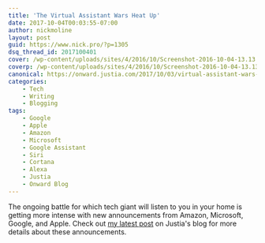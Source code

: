 ```yaml
---
title: 'The Virtual Assistant Wars Heat Up'
date: 2017-10-04T00:03:55-07:00
author: nickmoline
layout: post
guid: https://www.nick.pro/?p=1305
dsq_thread_id: 2017100401
cover: /wp-content/uploads/sites/4/2016/10/Screenshot-2016-10-04-13.13.38.png
coverp: /wp-content/uploads/sites/4/2016/10/Screenshot-2016-10-04-13.13.38.webp
canonical: https://onward.justia.com/2017/10/03/virtual-assistant-wars-heat/
categories:
    - Tech
    - Writing
    - Blogging
tags:
    - Google
    - Apple
    - Amazon
    - Microsoft
    - Google Assistant
    - Siri
    - Cortana
    - Alexa
    - Justia
    - Onward Blog
---
```

The ongoing battle for which tech giant will listen to you in your home is getting more intense with new announcements from Amazon, Microsoft, Google, and Apple.  Check out [my latest post](https://onward.justia.com/2017/10/03/virtual-assistant-wars-heat/) on Justia's blog for more details about these announcements.